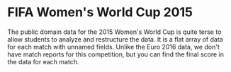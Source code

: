 # FIFA Women's World Cup 2015

The public domain data for the 2015 Women's World Cup is quite terse to allow students to analyze and restructure the data. It is a flat array of data for each match with unnamed fields. Unlike the Euro 2016 data, we don't have match reports for this competition, but you can find the final score in the data for each match.
